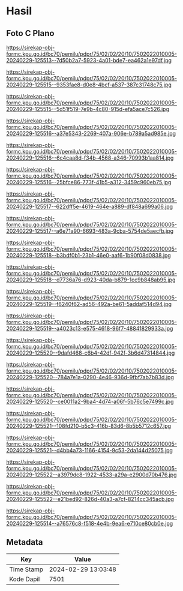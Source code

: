 # Hasil

## Foto C Plano

https://sirekap-obj-formc.kpu.go.id/bc70/pemilu/pdpr/75/02/02/20/10/7502022010005-20240229-125513--7d50b2a7-5923-4a01-bde7-ea462a1e97df.jpg

https://sirekap-obj-formc.kpu.go.id/bc70/pemilu/pdpr/75/02/02/20/10/7502022010005-20240229-125515--9353fae8-d0e8-4bcf-a537-387c31748c75.jpg

https://sirekap-obj-formc.kpu.go.id/bc70/pemilu/pdpr/75/02/02/20/10/7502022010005-20240229-125515--5d51f519-7e9b-4c80-915d-efa5ace7c526.jpg

https://sirekap-obj-formc.kpu.go.id/bc70/pemilu/pdpr/75/02/02/20/10/7502022010005-20240229-125516--a37e5343-2269-407a-906e-b789a5ad985e.jpg

https://sirekap-obj-formc.kpu.go.id/bc70/pemilu/pdpr/75/02/02/20/10/7502022010005-20240229-125516--6c4caa8d-f34b-4568-a346-70993b1aa814.jpg

https://sirekap-obj-formc.kpu.go.id/bc70/pemilu/pdpr/75/02/02/20/10/7502022010005-20240229-125516--25bfce86-773f-41b5-a312-3459c960eb75.jpg

https://sirekap-obj-formc.kpu.go.id/bc70/pemilu/pdpr/75/02/02/20/10/7502022010005-20240229-125517--622dff5e-4619-464e-a889-df848a699a06.jpg

https://sirekap-obj-formc.kpu.go.id/bc70/pemilu/pdpr/75/02/02/20/10/7502022010005-20240229-125517--a6e71a90-6693-483a-9cba-5754de5aecfb.jpg

https://sirekap-obj-formc.kpu.go.id/bc70/pemilu/pdpr/75/02/02/20/10/7502022010005-20240229-125518--b3bdf0b1-23b1-46e0-aaf6-1b90f08d0838.jpg

https://sirekap-obj-formc.kpu.go.id/bc70/pemilu/pdpr/75/02/02/20/10/7502022010005-20240229-125518--d7736a76-d923-40da-b879-1cc9b848ab95.jpg

https://sirekap-obj-formc.kpu.go.id/bc70/pemilu/pdpr/75/02/02/20/10/7502022010005-20240229-125519--f6240f62-ad56-492a-be61-5addaf514d94.jpg

https://sirekap-obj-formc.kpu.go.id/bc70/pemilu/pdpr/75/02/02/20/10/7502022010005-20240229-125519--a4023c13-e575-4618-96f7-48841829933a.jpg

https://sirekap-obj-formc.kpu.go.id/bc70/pemilu/pdpr/75/02/02/20/10/7502022010005-20240229-125520--9dafd468-c6b4-42df-942f-3b6d47314844.jpg

https://sirekap-obj-formc.kpu.go.id/bc70/pemilu/pdpr/75/02/02/20/10/7502022010005-20240229-125520--784a7e1a-0290-4e46-936d-9fbf7ab7b83d.jpg

https://sirekap-obj-formc.kpu.go.id/bc70/pemilu/pdpr/75/02/02/20/10/7502022010005-20240229-125520--ce0011a2-9ba4-4d74-a06f-5b76c5e7499c.jpg

https://sirekap-obj-formc.kpu.go.id/bc70/pemilu/pdpr/75/02/02/20/10/7502022010005-20240229-125521--108fd210-b5c3-416b-83d6-8b5b5712c657.jpg

https://sirekap-obj-formc.kpu.go.id/bc70/pemilu/pdpr/75/02/02/20/10/7502022010005-20240229-125521--d4bb4a73-1166-4154-9c53-2da144d25075.jpg

https://sirekap-obj-formc.kpu.go.id/bc70/pemilu/pdpr/75/02/02/20/10/7502022010005-20240229-125522--a3979dc8-1922-4533-a29a-e2900d70b476.jpg

https://sirekap-obj-formc.kpu.go.id/bc70/pemilu/pdpr/75/02/02/20/10/7502022010005-20240229-125522--e21bed92-826d-40a3-a7cf-8214cc345acb.jpg

https://sirekap-obj-formc.kpu.go.id/bc70/pemilu/pdpr/75/02/02/20/10/7502022010005-20240229-125514--a76576c8-f518-4e4b-9ea6-e710ce80cb0e.jpg


## Metadata

| Key        | Value               |
| ---------- | ------------------- |
| Time Stamp | 2024-02-29 13:03:48 |
| Kode Dapil | 7501                |



